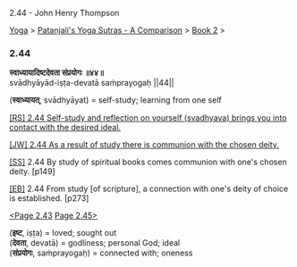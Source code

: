 2.44 - John Henry Thompson 

[Yoga](../../../yoga.md)‎ > ‎[Patanjali's Yoga Sutras - A Comparison](../../patanjani.md)‎ > ‎[Book 2](../book-2.md)‎ > ‎

### 2.44

**स्वाध्यायादिष्टदेवता संप्रयोगः ॥४४॥**  
svādhyāyād-iṣṭa-devatā saṁprayogaḥ ||44||  
  
(**स्वाध्यायत्**, svādhyāyat) = self-study; learning from one self  
  
[\[RS\] 2.44 Self-study and reflection on yourself (svadhyaya) brings you into contact with the desired ideal.](http://www.ashtangayoga.info/philosophy/yoga-sutra-patanjali/chapter-2/item/svadhyayad-ishta-devata-sanprayogah-44/)  
  
[\[JW\] 2.44 As a result of study there is communion with the chosen deity.](http://books.google.com/books?id=YzFImjtOxUwC&pg=PA190&ci=124%2C156%2C803%2C58&source=bookclip)  
  
[\[SS\]](http://www.amazon.com/Yoga-Sutras-Patanjali-Commentary-Satchidananda/dp/0932040381) 2.44 By study of spiritual books comes communion with one's chosen deity. \[p149\]  
  
[\[EB\]](http://www.amazon.com/Yoga-Sutras-Patanjali-Translation-Commentary/dp/0865477361/ref=sr_1_1?ie=UTF8&s=books&qid=1250508322&sr=1-1) 2.44 From study \[of scripture\], a connection with one's deity of choice is established. \[p273\]  
  
  
[<Page 2.43](243.md)  [Page 2.45>](245.md)  
  
  

(**इष्ट**, iṣṭa) = loved; sought out  
(**देवता**, devatā) = godliness; personal God; ideal  
(**संप्रयोगः**, saṁprayogaḥ) = connected with; oneness

